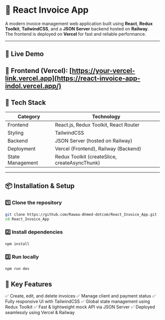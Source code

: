 # 🧾 React Invoice App

A modern invoice management web application built using **React**, **Redux Toolkit**, **TailwindCSS**, and a **JSON Server** backend hosted on **Railway**.  
The frontend is deployed on **Vercel** for fast and reliable performance.

---

## 🚀 Live Demo

🔗 **Frontend (Vercel):** [https://your-vercel-link.vercel.app](https://react-invoice-app-indol.vercel.app/)  
---

## 🧠 Tech Stack

| Category | Technology |
|-----------|-------------|
| Frontend | React.js, Redux Toolkit, React Router |
| Styling | TailwindCSS |
| Backend | JSON Server (hosted on Railway) |
| Deployment | Vercel (Frontend), Railway (Backend) |
| State Management | Redux Toolkit (createSlice, createAsyncThunk) |

---

## 📦 Installation & Setup

### 1️⃣ Clone the repository

```bash
git clone https://github.com/Rawaa-Ahmed-dotcom/React_Invoice_App.git
cd React_Invoice_App
```

### 2️⃣ Install dependencies

```bash
npm install
```

### 3️⃣ Run locally

```bash
npm run dev
```


## 🧠 Key Features

✅ Create, edit, and delete invoices
✅ Manage client and payment status
✅ Fully responsive UI with TailwindCSS
✅ Global state management using Redux Toolkit
✅ Fast & lightweight mock API via JSON Server
✅ Deployed seamlessly using Vercel & Railway

